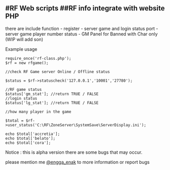 #RF Web scripts
##RF info integrate with website PHP
--------------------------------------------
there are include function
	- register
	- server game and login status port
	- server game player number status
	- GM Panel for Banned with Char only (WIP will add son)

Example usage

	require_once('rf-class.php');
	$rf = new rfgame();

	//check RF Game server Online / Offline status

	$status = $rf->statuscheck('127.0.0.1','10001','27780');

	//RF game status
	$status['gm_stat']; //return TRUE / FALSE
	//login status
	$status['lg_stat']; //return TRUE / FALSE

	//how many player in the game

	$total = $rf->user_status('C:\RF\ZoneServer\SystemSave\ServerDisplay.ini');

	echo $total['accretia'];
	echo $total['belato'];
	echo $total['cora'];

Notice : this is alpha version
there are some bugs that may occur.

please mention me [@engga_enak](http://twitter/engga_enak) to more information or report bugs